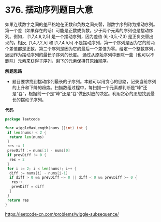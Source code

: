 # 376. 摆动序列**题目大意**  

如果连续数字之间的差严格地在正数和负数之间交替，则数字序列称为摆动序列。第一个差（如果存在的话）可能是正数或负数。少于两个元素的序列也是摆动序列。例如， [1,7,4,9,2,5] 是一个摆动序列，因为差值 (6,-3,5,-7,3) 是正负交替出现的。相反, [1,4,7,2,5] 和 [1,7,4,5,5] 不是摆动序列，第一个序列是因为它的前两个差值都是正数，第二个序列是因为它的最后一个差值为零。给定一个整数序列，返回作为摆动序列的最长子序列的长度。 通过从原始序列中删除一些（也可以不删除）元素来获得子序列，剩下的元素保持其原始顺序。

**解题思路** 

- 题目要求找到摆动序列最长的子序列。本题可以用贪心的思路，记录当前序列的上升和下降的趋势。扫描数组过程中，每扫描一个元素都判断是“峰”还是“谷”，根据前一个是“峰”还是“谷”做出对应的决定。利用贪心的思想找到最长的摆动子序列。

**代码**  

```go
package leetcode

func wiggleMaxLength(nums []int) int {
 if len(nums) < 2 {
  return len(nums)
 }
 res := 1
 prevDiff := nums[1] - nums[0]
 if prevDiff != 0 {
  res = 2
 }
 for i := 2; i < len(nums); i++ {
  diff := nums[i] - nums[i-1]
  if diff > 0 && prevDiff <= 0 || diff < 0 && prevDiff >= 0 {
   res++
   prevDiff = diff
  }
 }
 return res
}
```

https://leetcode-cn.com/problems/wiggle-subsequence/